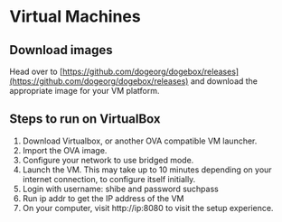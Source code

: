 # Virtual Machines


## Download images
Head over to [https://github.com/dogeorg/dogebox/releases](https://github.com/dogeorg/dogebox/releases) and download 
the appropriate image for your VM platform.

## Steps to run on VirtualBox
1. Download Virtualbox, or another OVA compatible VM launcher.
2. Import the OVA image.
3. Configure your network to use bridged mode.
4. Launch the VM. This may take up to 10 minutes depending on your internet connection, to configure itself initially.
5. Login with username: shibe and password suchpass
6. Run ip addr to get the IP address of the VM
7. On your computer, visit http://ip:8080 to visit the setup experience.


